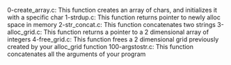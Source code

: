 0-create_array.c: This function creates an array of chars, and initializes it with a specific char
1-strdup.c: This function returns pointer to newly alloc space in memory
2-str_concat.c: This function concatenates two strings
3-alloc_grid.c: This function returns a pointer to a 2 dimensional array of integers
4-free_grid.c: This function frees a 2 dimensional grid previously created by your alloc_grid function
100-argstostr.c: This function concatenates all the arguments of your program
